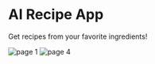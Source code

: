 # AI Recipe App
Get recipes from your favorite ingredients!

![page 1](https://github.com/user-attachments/assets/5e641fda-711f-472c-a30d-51ec3800e58a)
![page 4](https://github.com/user-attachments/assets/5d48f023-c297-44ee-a884-c8cfc9a1837e)
